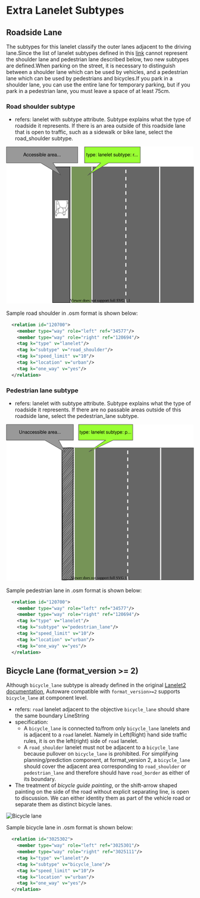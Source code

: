 # Extra Lanelet Subtypes

## Roadside Lane

The subtypes for this lanelet classify the outer lanes adjacent to the driving lane.Since the list of lanelet subtypes defined in this [link](https://github.com/fzi-forschungszentrum-informatik/Lanelet2/blob/master/lanelet2_core/doc/LaneletAndAreaTagging.md) cannot represent the shoulder lane and pedestrian lane described below, two new subtypes are defined.When parking on the street, it is necessary to distinguish between a shoulder lane which can be used by vehicles, and a pedestrian lane which can be used by pedestrians and bicycles.If you park in a shoulder lane, you can use the entire lane for temporary parking, but if you park in a pedestrian lane, you must leave a space of at least 75cm.

### Road shoulder subtype

- refers: lanelet with subtype attribute. Subtype explains what the type of roadside it represents. If there is an area outside of this roadside lane that is open to traffic, such as a sidewalk or bike lane, select the road_shoulder subtype.

![Road shoulder](road_shoulder.svg)

Sample road shoulder in .osm format is shown below:

```xml
  <relation id="120700">
    <member type="way" role="left" ref="34577"/>
    <member type="way" role="right" ref="120694"/>
    <tag k="type" v="lanelet"/>
    <tag k="subtype" v="road_shoulder"/>
    <tag k="speed_limit" v="10"/>
    <tag k="location" v="urban"/>
    <tag k="one_way" v="yes"/>
  </relation>
```

### Pedestrian lane subtype

- refers: lanelet with subtype attribute. Subtype explains what the type of roadside it represents. If there are no passable areas outside of this roadside lane, select the pedestrian_lane subtype.

![Pedestrian lane](pedestrian_lane.svg)

Sample pedestrian lane in .osm format is shown below:

```xml
  <relation id="120700">
    <member type="way" role="left" ref="34577"/>
    <member type="way" role="right" ref="120694"/>
    <tag k="type" v="lanelet"/>
    <tag k="subtype" v="pedestrian_lane"/>
    <tag k="speed_limit" v="10"/>
    <tag k="location" v="urban"/>
    <tag k="one_way" v="yes"/>
  </relation>
```

## Bicycle Lane (format_version >= 2)

Although `bicycle_lane` subtype is already defined in the original [Lanelet2 documentation](https://github.com/fzi-forschungszentrum-informatik/Lanelet2/blob/master/lanelet2_core/doc/LaneletAndAreaTagging.md#subtype-and-location), Autoware compatible with `format_version>=2` supports `bicycle_lane` at component level.

- refers: `road` lanelet adjacent to the objective `bicycle_lane` should share the same boundary LineString
- specification:
  - A `bicycle_lane` is connected to/from only `bicycle_lane` lanelets and is adjacent to a `road` lanelet. Namely in Left(Right) hand side traffic rules, it is on the left(right) side of `road` lanelet.
  - A `road_shoulder` lanelet must not be adjacent to a `bicycle_lane` because pullover on `bicycle_lane` is prohibited. For simplifying planning/prediction component, at format_version 2, a `bicycle_lane` should cover the adjacent area corresponding to `road_shoulder` or `pedestrian_lane` and therefore should have `road_border` as either of its boundary.
- The treatment of _bicycle guide painting_, or the shift-arrow shaped painting on the side of the road without explicit separating line, is open to discussion. We can either identity them as part of the vehicle road or separate them as distinct bicycle lanes.

![Bicycle lane](bicycle_lane.svg)

Sample bicycle lane in .osm format is shown below:

```xml
  <relation id="3025302">
    <member type="way" role="left" ref="3025301"/>
    <member type="way" role="right" ref="3025111"/>
    <tag k="type" v="lanelet"/>
    <tag k="subtype" v="bicycle_lane"/>
    <tag k="speed_limit" v="10"/>
    <tag k="location" v="urban"/>
    <tag k="one_way" v="yes"/>
  </relation>
```
